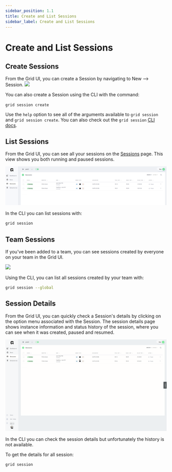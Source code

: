```yaml
---
sidebar_position: 1.1
title: Create and List Sessions
sidebar_label: Create and List Sessions
---
```


# Create and List Sessions

## Create Sessions

From the Grid UI, you can create a Session by navigating to New --> Session. 
![](/images/sessions/new-session.gif)

You can also create a Session using the CLI with the command: 

`grid session create` 

Use the `help` option to see all of the arguments available to `grid session` and `grid session create`. You can also check out the `grid session` [CLI docs](../../cli.md#grid-session). 

## List Sessions 

From the Grid UI, you can see all your sessions on the [Sessions](https://platform.grid.ai/#/sessions) page. This view shows you both running and paused sessions. 

![](/images/sessions/sessions-list.png)

In the CLI you can list sessions with:

```bash
grid session
```


## Team Sessions

If you've been added to a team, you can see sessions created by everyone on your team in the Grid UI. 

![](/images/sessions/team-member-sessions.gif)

Using the CLI, you can list all sessions created by your team with: 

```bash
grid session --global
```

## Session Details

From the Grid UI, you can quickly check a Session's details by clicking on the option menu associated with the Session. 
The session details page shows instance information and status history
of the session, where you can see when it was created, paused and resumed.

![](/images/sessions/session-details-history.gif)

In the CLI you can check the session details but unfortunately the history is 
not available.

To get the details for all session:

```bash
grid session 
```